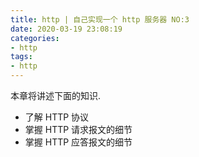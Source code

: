 ```yaml
---
title: http | 自己实现一个 http 服务器 NO:3
date: 2020-03-19 23:08:19
categories:
- http
tags:
- http
---
```

本章将讲述下面的知识.

- 了解 HTTP 协议
- 掌握 HTTP 请求报文的细节
- 掌握 HTTP 应答报文的细节

<!-- more -->

